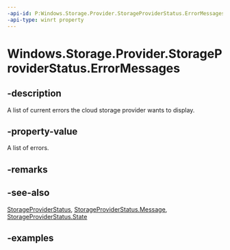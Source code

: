```yaml
---
-api-id: P:Windows.Storage.Provider.StorageProviderStatus.ErrorMessages
-api-type: winrt property
---
```


# Windows.Storage.Provider.StorageProviderStatus.ErrorMessages

<!--
public System.Collections.Generic.IReadOnlyList<Windows.Storage.Provider.StorageProviderError> ErrorMessages { get; }
-->


## -description
A list of current errors the cloud storage provider wants to display.

## -property-value
A list of errors.

## -remarks

## -see-also
[StorageProviderStatus](storageproviderstatus.md), [StorageProviderStatus.Message](storageproviderstatus_message.md), [StorageProviderStatus.State](storageproviderstatus_state.md)

## -examples
